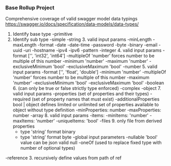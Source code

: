### Base Rollup Project

Comprehensive coverage of valid swagger model data typings
https://swagger.io/docs/specification/data-models/data-types/

1. Identify base type
-primitive
  2. Identify sub type
  -simple
    -string
      3. valid input params
      -minLength
      -maxLength
      -format
        -date
        -date-time
        -password
        -byte
        -binary
        -email
        -uuid
        -uri
        -hostname
        -ipv4
        -ipv6
      -pattern
    -integer
      4. valid input params
        -format ['', 'int32', 'int64']
        -multipleOf 'number' forces number to be multiple of this number
        -minimum 'number'
        -maximum 'number'
        -exclusiveMinimum 'bool'
        -exclusiveMaximum 'bool'
    -number
      5. valid input params
        -format ['', 'float', 'double']
        -minimum 'number'
        -multipleOf 'number' forces number to be multiple of this number
        -maximum 'number'
        -exclusiveMinimum 'bool'
        -exclusiveMaximum 'bool'
    -boolean
      6. (can only be true or false strictly type enforced)
  -complex
    -object
      7. valid input params
        -properties (set of properties and their types)
        -required (set of property names that must exist)
        -additionalProperties bool | object defines limited or unlimited set of properties available to object without type definition
        -minProperties: number
        -maxProperties: number
    -array
      8. valid input params
        -items: 
        -minItems: 'number'
        -maxItems: 'number'
        -uniqueItems: 'bool'
    -files
      9. only file from derived properties
        - type 'string' format binary
        - type 'string' format byte
  -global input parameters
    -nullable 'bool' value can be json valid null
    -oneOf (used to replace fixed type with number of optional types)
      
-reference
  3. recursively define values from path of ref
  
